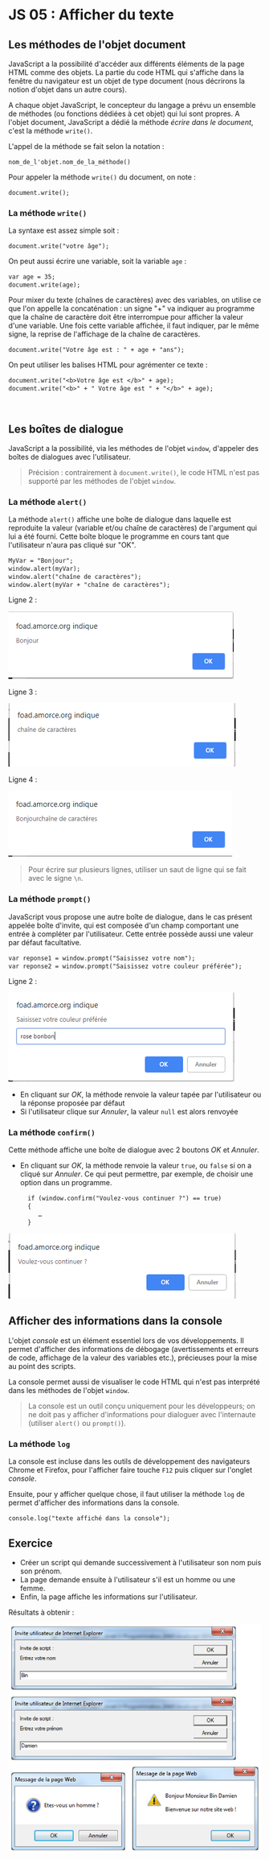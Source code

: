 # JS 05 : Afficher du texte

## Les méthodes de l'objet document 

JavaScript a la possibilité d'accéder aux différents éléments de la page HTML comme des objets. La partie du code HTML qui s'affiche dans la fenêtre du navigateur est un objet de type document (nous décrirons la notion d'objet  dans un autre cours). 

A chaque objet JavaScript, le concepteur du langage a prévu un ensemble de méthodes (ou fonctions dédiées à cet objet) qui lui sont propres. A l'objet document, JavaScript a dédié la méthode _écrire dans le document_, c'est la méthode `write()`.

L'appel de la méthode se fait selon la notation :

	nom_de_l'objet.nom_de_la_méthode()

Pour appeler la méthode `write()` du document, on note :

	document.write(); 

### La méthode `write()` 

La syntaxe est assez simple soit :

	document.write("votre âge");

On peut aussi écrire une variable, soit la variable `age` :

	var age = 35;
	document.write(age);

Pour mixer du texte (chaînes de caractères) avec des variables, on utilise ce que l'on appelle la concaténation : un signe "+" va indiquer au programme que la chaîne de caractère doit être interrompue pour afficher la valeur d'une variable. Une fois cette variable affichée, il faut indiquer, par le même signe, la reprise de l'affichage de la chaîne de caractères.

	document.write("Votre âge est : " + age + "ans"); 

On peut utiliser les balises HTML pour agrémenter ce texte :

	document.write("<b>Votre âge est </b>" + age); 
	document.write("<b>" + " Votre âge est " + "</b>" + age); 
 
## Les boîtes de dialogue 

JavaScript a la possibilité, via les méthodes de l'objet `window`, d'appeler des boîtes de dialogues avec l'utilisateur.

> Précision : contrairement à `document.write()`, le code HTML n'est pas supporté par les méthodes de l'objet `window`.

### La méthode `alert()` 

La méthode `alert()` affiche une boîte de dialogue dans laquelle est reproduite la valeur (variable et/ou chaîne de caractères) de l'argument qui lui a été fourni. Cette boîte bloque le programme en cours tant que l'utilisateur n'aura pas cliqué sur "OK".

	MyVar = "Bonjour";
	window.alert(myVar);
	window.alert("chaîne de caractères");
	window.alert(myVar + "chaîne de caractères");

Ligne 2 :

![1](images/js_04_alert_01.png)

Ligne 3 : 

![2](images/js_04_alert_02.png)

Ligne 4 : 

![3](images/js_04_alert_03.png)

> Pour écrire sur plusieurs lignes, utiliser un saut de ligne qui se fait avec le signe `\n`.
 
### La méthode `prompt()` 

JavaScript vous propose une autre boîte de dialogue, dans le cas présent appelée boîte d'invite, qui est composée d'un champ comportant une entrée à compléter par l'utilisateur. Cette entrée possède aussi une valeur par défaut facultative. 

	var reponse1 = window.prompt("Saisissez votre nom");
	var reponse2 = window.prompt("Saisissez votre couleur préférée");

Ligne 2 :

![4](images/js_04_prompt.png)

* En cliquant sur _OK_, la méthode renvoie la valeur tapée par l'utilisateur ou la réponse proposée par défaut 
* Si l'utilisateur clique sur _Annuler_, la valeur `null` est alors renvoyée
 
### La méthode `confirm()` 

Cette méthode affiche une boîte de dialogue avec 2 boutons _OK_ et _Annuler_. 

* En cliquant sur _OK_, la méthode renvoie la valeur `true`, ou `false` si on a cliqué sur _Annuler_. Ce qui peut permettre, par exemple, de choisir une option dans un programme.

		if (window.confirm("Voulez-vous continuer ?") == true) 
		{ 
		   …
		}

![5](images/js_04_confirm.png)
 
## Afficher des informations dans la console

L'objet _console_ est un élément essentiel lors de vos développements. Il permet d'afficher des informations de débogage (avertissements et erreurs de code, affichage de la valeur des variables etc.), précieuses pour la mise au point des scripts.

La console permet aussi de visualiser le code HTML qui n'est pas interprété dans les méthodes de l'objet `window`.

> La  console est un outil conçu uniquement pour les développeurs; on ne doit pas y afficher d'informations pour dialoguer avec l'internaute (utiliser `alert()` ou `prompt()`).

### La méthode `log`

La console est incluse dans les outils de développement des navigateurs Chrome et Firefox, pour l'afficher faire touche `F12` puis cliquer sur l'onglet _console_.

Ensuite, pour y afficher quelque chose, il faut utiliser la méthode `log` de permet d'afficher des informations dans la console.

	console.log("texte affiché dans la console");

## Exercice

* Créer un script qui demande successivement à l'utilisateur son nom puis son prénom.
* La page demande ensuite à l'utilisateur s'il est un homme ou une femme.
* Enfin, la page affiche les informations sur l'utilisateur.

Résultats à obtenir :

![6](images/js_04_exercices.png) 